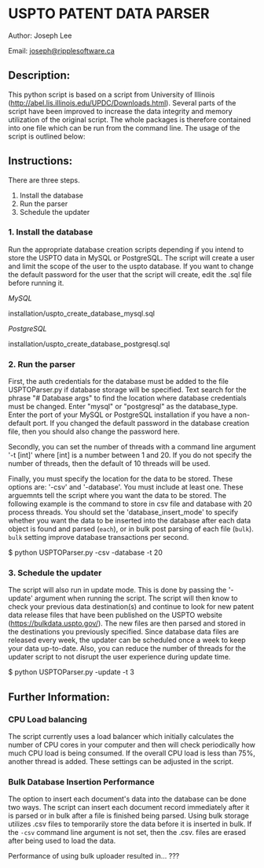 # **USPTO PATENT DATA PARSER**

Author: Joseph Lee

Email: joseph@ripplesoftware.ca

## **Description:**
This python script is based on a script from University of Illinois (http://abel.lis.illinois.edu/UPDC/Downloads.html).
Several parts of the script have been improved to increase the data integrity and memory utilization of the
original script.  The whole packages is therefore contained into one file which can be run from the command line.
The usage of the script is outlined below:

## **Instructions:**
There are three steps.
1. Install the database
2. Run the parser
3. Schedule the updater

### 1. Install the database

Run the appropriate database creation scripts depending if you intend to store the USPTO data in MySQL or PostgreSQL.  The script will create a user and limit the scope of the user to the uspto database. If you want to change the default password for the user that the script will create, edit the .sql file before running it.

_MySQL_

installation/uspto_create_database_mysql.sql

_PostgreSQL_

installation/uspto_create_database_postgresql.sql

### 2. Run the parser

First, the auth credentials for the database must be added to the file USPTOParser.py if database storage will be specified. Text search for the phrase "# Database args" to find the location where database credentials must be changed. Enter "mysql" or "postgresql" as the database_type. Enter the port of your MySQL or PostgreSQL installation if you have a non-default port. If you changed the default password in the database creation file, then you should also change the password here.

Secondly, you can set the number of threads with a command line argument '-t [int]' where [int] is a number between 1 and 20.  If you do not specify the number of threads, then the default of 10 threads will be used.

Finally, you must specify the location for the data to be stored.  These options are: '-csv' and '-database'.  You must include at least one. These arguemnts tell the script where you want the data to be stored. The following example is the command to store in csv file and database with 20 process threads.  You should set the 'database_insert_mode' to specify whether you want the data to be inserted into the database after each data object is found and parsed (`each`), or in bulk post parsing of each file (`bulk`).  `bulk` setting improve database transactions per second.

$ python USPTOParser.py -csv -database -t 20

### 3. Schedule the updater

The script will also run in update mode. This is done by passing the '-update' argument when running the script.
The script will then know to check your previous data destination(s) and continue to look for new patent data
release files that have been published on the USPTO website (https://bulkdata.uspto.gov/).  The new files are then
parsed and stored in the destinations you previously specified.  Since database data files are released every
week, the updater can be scheduled once a week to keep your data up-to-date.  Also, you can reduce the number of threads for the updater script to not disrupt the user experience during update time.

$ python USPTOParser.py -update -t 3

## **Further Information:**

### CPU Load balancing

The script currently uses a load balancer which initially calculates the number of CPU cores in your computer and then will check periodically how much CPU load is being consumed.  If the overall CPU load is less than 75%, another thread is added.  These settings can be adjusted in the script.

### Bulk Database Insertion Performance

The option to insert each document's data into the database can be done two ways.  The script can insert each document record immediately after it is parsed or in bulk after a file is finished being parsed.  Using bulk storage utilizes .csv files to temporarily store the data before it is inserted in bulk.  If the `-csv` command line argument is not set, then the .csv. files are erased after being used to load the data.  

Performance of using bulk uploader resulted in... ??? 
